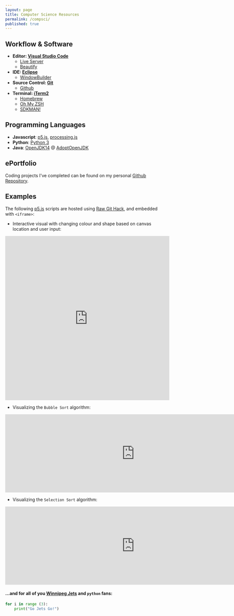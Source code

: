 ```yaml
---
layout: page
title: Computer Science Resources
permalink: /compsci/
published: true
---
```


## Workflow & Software
- **Editor: [Visual Studio Code](https://code.visualstudio.com/)**
    - [Live Server](https://marketplace.visualstudio.com/items?itemName=ritwickdey.LiveServer)
    - [Beautify](https://marketplace.visualstudio.com/items?itemName=HookyQR.beautify)
- **IDE: [Eclipse](https://www.eclipse.org/downloads/)**
    - [WindowBuilder](https://www.eclipse.org/windowbuilder/)
- **Source Control: [Git](https://git-scm.com/)**
    - [Github](https://github.com/)
- **Terminal: [iTerm2](https://www.iterm2.com/)**
    - [Homebrew](https://brew.sh/)
    - [Oh My ZSH](https://ohmyz.sh/)
    - [SDKMAN!](https://sdkman.io/)


## Programming Languages
- **Javascript**: [p5.js](https://p5js.org/), [processing.js](http://processingjs.org/)
- **Python**: [Python 3](https://www.python.org/downloads/)
- **Java**: [OpenJDK14](https://openjdk.java.net/) @ [AdoptOpenJDK](https://adoptopenjdk.net/)


## ePortfolio
Coding projects I've completed can be found on my personal [Github Repository](https://github.com/mvpoirier/).


## Examples
The following [p5.js](https://p5js.org/) scripts are hosted using [Raw Git Hack](https://raw.githack.com/), and embedded with `<iframe>`:

- Interactive visual with changing colour and shape based on canvas location and user input:
<!-- Added extra 25px to width and height to prevent iframe scrolling -->
<iframe 
width="525" height="525"
frameborder="0" 
src="https://raw.githack.com/mvpoirier/Javascript/master/squareCircle/index.html">
</iframe>

- Visualizing the `Bubble Sort` algorithm:
<iframe 
width="825" height="250"
frameborder="0" 
src="https://raw.githack.com/mvpoirier/Javascript/master/sortingVisualization/bubbleSort.html">
</iframe>

- Visualizing the `Selection Sort` algorithm:
<iframe 
width="825" height="250"
frameborder="0" 
src="https://raw.githack.com/mvpoirier/Javascript/master/sortingVisualization/selectionSort.html">
</iframe>

#### ...and for all of you [Winnipeg Jets](https://www.nhl.com/jets) and `python` fans:
```python
for i in range (3):
    print("Go Jets Go!")
```
